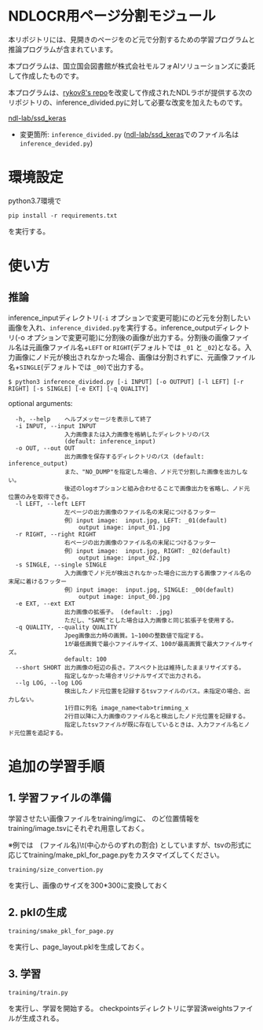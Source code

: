 # NDLOCR用ページ分割モジュール

本リポジトリには、見開きのページをのど元で分割するための学習プログラムと推論プログラムが含まれています。

本プログラムは、国立国会図書館が株式会社モルフォAIソリューションズに委託して作成したものです。

本プログラムは、[rykov8's repo](https://github.com/rykov8/ssd_keras)を改変して作成されたNDLラボが提供する次のリポジトリの、inference_divided.pyに対して必要な改変を加えたものです。

[ndl-lab/ssd_keras](https://github.com/ndl-lab/ssd_keras)
- 変更箇所: `inference_divided.py` ([ndl-lab/ssd_keras](https://github.com/ndl-lab/ssd_keras)でのファイル名は `inference_devided.py`)

# 環境設定
python3.7環境で

```
pip install -r requirements.txt 
```

を実行する。

# 使い方
## 推論

inference_inputディレクトリ(`-i` オプションで変更可能)にのど元を分割したい画像を入れ、`inference_divided.py`を実行する。inference_outputディレクトリ(-o オプションで変更可能)に分割後の画像が出力する。分割後の画像ファイル名は元画像ファイル名+`LEFT` or `RIGHT`(デフォルトでは `_01` と `_02`)となる。入力画像にノド元が検出されなかった場合、画像は分割されずに、元画像ファイル名+`SINGLE`(デフォルトでは `_00`)で出力する。

```
$ python3 inference_divided.py [-i INPUT] [-o OUTPUT] [-l LEFT] [-r RIGHT] [-s SINGLE] [-e EXT] [-q QUALITY]
```

optional arguments:
```
  -h, --help    ヘルプメッセージを表示して終了
  -i INPUT, --input INPUT
                入力画像または入力画像を格納したディレクトリのパス
                (default: inference_input)
  -o OUT, --out OUT
                出力画像を保存するディレクトリのパス (default: inference_output)
                また、"NO_DUMP"を指定した場合、ノド元で分割した画像を出力しない。
                後述のlogオプションと組み合わせることで画像出力を省略し、ノド元位置のみを取得できる。
  -l LEFT, --left LEFT
                左ページの出力画像のファイル名の末尾につけるフッター
                例）input image:  input.jpg, LEFT: _01(default)
                    output image: input_01.jpg
  -r RIGHT, --right RIGHT
                右ページの出力画像のファイル名の末尾につけるフッター
                例）input image:  input.jpg, RIGHT: _02(default)
                    output image: input_02.jpg
  -s SINGLE, --single SINGLE
                入力画像でノド元が検出されなかった場合に出力する画像ファイル名の末尾に着けるフッター
                例）input image:  input.jpg, SINGLE: _00(default)
                    output image: input_00.jpg
  -e EXT, --ext EXT     
                出力画像の拡張子。 (default: .jpg)
                ただし、"SAME"とした場合は入力画像と同じ拡張子を使用する。
  -q QUALITY, --quality QUALITY
                Jpeg画像出力時の画質。1~100の整数値で指定する。
                1が最低画質で最小ファイルサイズ、100が最高画質で最大ファイルサイズ。
                default: 100
  --short SHORT 出力画像の短辺の長さ。アスペクト比は維持したままリサイズする。
                指定しなかった場合オリジナルサイズで出力される。
  --lg LOG, --log LOG
                検出したノド元位置を記録するtsvファイルのパス。未指定の場合、出力しない。
                1行目に列名 image_name<tab>trimming_x
                2行目以降に入力画像のファイル名と検出したノド元位置を記録する。
                指定したtsvファイルが既に存在しているときは、入力ファイル名とノド元位置を追記する。
```

# 追加の学習手順

## 1. 学習ファイルの準備
学習させたい画像ファイルをtraining/imgに、
のど位置情報をtraining/image.tsvにそれぞれ用意しておく。

※例では　(ファイル名)\t(中心からのずれの割合)
としていますが、tsvの形式に応じてtraining/make_pkl_for_page.pyをカスタマイズしてください。

```
training/size_convertion.py
```

を実行し、画像のサイズを300*300に変換しておく

## 2. pklの生成

```
training/smake_pkl_for_page.py
```

を実行し、page_layout.pklを生成しておく。


## 3. 学習

```
training/train.py
```

を実行し、学習を開始する。
checkpointsディレクトリに学習済weightsファイルが生成される。
